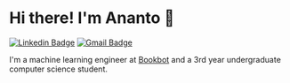 # Hi there! I'm Ananto 👋

[![Linkedin Badge](https://img.shields.io/badge/-anantoj-blue?style=flat&logo=Linkedin&logoColor=white&link=https://www.linkedin.com/in/anantoj/)](https://www.linkedin.com/in/anantoj/)
[![Gmail Badge](https://img.shields.io/badge/-gg.ananto-c14438?style=flat&logo=Gmail&logoColor=white&link=mailto:gg.ananto@gmail.com)](mailto:gg.ananto@gmail.com)

I'm a machine learning engineer at [Bookbot](https://www.bookbotkids.com) and a 3rd year undergraduate computer science student.


<!--
**anantoj/anantoj** is a ✨ _special_ ✨ repository because its `README.md` (this file) appears on your GitHub profile.

Here are some ideas to get you started:

- 🔭 I’m currently working on ...
- 🌱 I’m currently learning ...
- 👯 I’m looking to collaborate on ...
- 🤔 I’m looking for help with ...
- 💬 Ask me about ...
- 📫 How to reach me: ...
- 😄 Pronouns: ...
- ⚡ Fun fact: ...
-->
